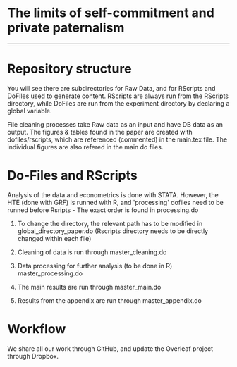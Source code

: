 # The limits of self-commitment and private paternalism

---

# Repository structure

You will see there are subdirectories for Raw Data, and for RScripts and DoFiles used to generate content. RScripts are always run from the RScripts directory, while DoFiles are run from the experiment directory by declaring a global variable.  

File cleaning processes take Raw data as an input and have DB data as an output. The figures & tables found in the paper are created with dofiles/rscripts, which are referenced (commented) in the main.tex file. The individual figures are also refered in the main do files.


# Do-Files and RScripts 

Analysis of the data and econometrics is done with STATA. However, the HTE (done with GRF) is runned with R, and 'processing' dofiles need to be runned before Rsripts - The exact order is found in processing.do


1) To change the directory, the relevant path has to be modified in 
	global_directory_paper.do
	(Rscripts directory needs to be directly changed within each file)

2) Cleaning of data is run through 
	master_cleaning.do

3) Data processing for further analysis	(to be done in R)
	master_processing.do

4) The main results are run through
	master_main.do

5) Results from the appendix are run through
	master_appendix.do


# Workflow 

We share all our work through GitHub, and update the Overleaf project through Dropbox.